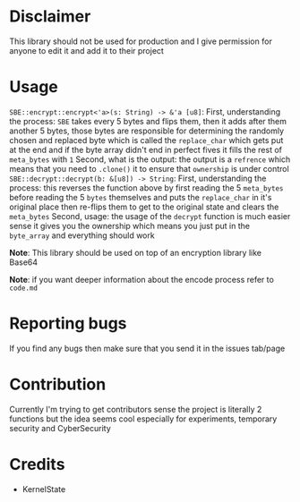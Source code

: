 # Disclaimer
  This library should not be used for production and I give permission for anyone to edit it and add it to their project

# Usage
  `SBE::encrypt::encrypt<'a>(s: String) -> &'a [u8]`:
    First, understanding the process:
      `SBE` takes every 5 bytes and flips them, then it adds after them another 5 bytes, those bytes are responsible for determining the randomly chosen and replaced byte which is called the `replace_char` which gets put at the end and if the byte array didn't end in perfect fives it fills the rest of `meta_bytes` with `1`
    Second, what is the output:
      the output is a `refrence` which means that you need to `.clone()` it to ensure that `ownership` is under control
  `SBE::decrypt::decrypt(b: &[u8]) -> String`:
  First, understanding the process: 
    this reverses the function above by first reading the 5 `meta_bytes` before reading the 5 `bytes` themselves and puts the `replace_char` in it's original place then re-flips them to get to the original state and clears the `meta_bytes`
  Second, usage:
    the usage of the `decrypt` function is much easier sense it gives you the ownership which means you just put in the `byte_array` and everything should work

**Note**: This library should be used on top of an encryption library like Base64

**Note**: if you want deeper information about the encode process refer to `code.md`

# Reporting bugs
If you find any bugs then make sure that you send it in the issues tab/page

# Contribution
Currently I'm trying to get contributors sense the project is literally 2 functions but the idea seems cool especially for experiments, temporary security and CyberSecurity

# Credits
- KernelState
